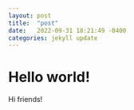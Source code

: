 ```yaml
---
layout: post
title:  "post"
date:   2022-09-31 18:21:49 -0400
categories: jekyll update
---
```

# Hello world!
Hi friends!

